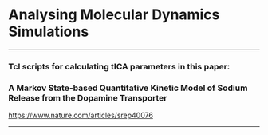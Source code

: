 
<html>
<h1>
Analysing Molecular Dynamics Simulations
</h1>
<body>
<!-- <BODY BGCOLOR="FFFFFF"> -->

<!-- <CENTER><IMG SRC="clouds.jpg" ALIGN="BOTTOM"> </CENTER> -->

<hr>

<h3/>Tcl scripts for calculating tICA parameters in this paper:</h3>
<h3/>A Markov State-based Quantitative Kinetic Model of Sodium Release from the Dopamine Transporter</h3>
<a href="https://www.nature.com/articles/srep40076">https://www.nature.com/articles/srep40076</a>

<hr>

<!-- </BODY> -->
</body>
</html>

